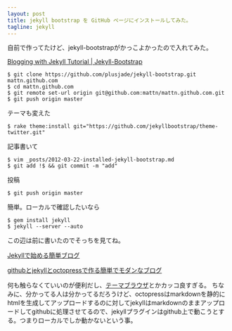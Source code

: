 ```yaml
---
layout: post
title: jekyll bootstrap を GitHub ページにインストールしてみた。
tagline: jekyll
---
```

自前で作ってたけど、jekyll-bootstrapがかっこよかったので入れてみた。

[Blogging with Jekyll Tutorial | Jekyll-Bootstrap](http://jekyllbootstrap.com/)

```
$ git clone https://github.com/plusjade/jekyll-bootstrap.git mattn.github.com
$ cd mattn.github.com
$ git remote set-url origin git@github.com:mattn/mattn.github.com.git
$ git push origin master
```

テーマも変えた

```
$ rake theme:install git="https://github.com/jekyllbootstrap/theme-twitter.git"
```

記事書いて

```
$ vim _posts/2012-03-22-installed-jekyll-bootstrap.md
$ git add !$ && git commit -m "add"
```

投稿

```
$ git push origin master
```

簡単。ローカルで確認したいなら

```
$ gem install jekyll
$ jekyll --server --auto
```

この辺は前に書いたのでそっちを見てね。

[Jekyllで始める簡単ブログ](http://mattn.kaoriya.net/software/lang/ruby/20090409185248.htm)

[githubとjekyllとoctopressで作る簡単でモダンなブログ](http://mattn.kaoriya.net/software/lang/ruby/20111017205717.htm)

何も触らなくていいのが便利だし、[テーマブラウザ](http://themes.jekyllbootstrap.com/)とかカッコ良すぎる。
ちなみに、分かってる人は分かってるだろうけど、octopressはmarkdownを静的にhtmlを生成してアップロードするのに対してjekyllはmarkdownのままアップロードしてgithubに処理させてるので、jekyllプラグインはgithub上で動こうとする。つまりローカルでしか動かないという事。
